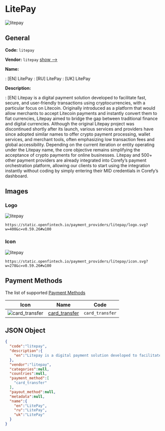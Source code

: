 
# LitePay 
![litepay](https://static.openfintech.io/payment_providers/litepay/logo.svg?w=400&c=v0.59.26#w100)  

## General 
 
**Code:** `litepay` 
 
**Vendor:** `litepay` [show -->](/vendors/litepay/) 
 
**Name:** 
 
:	[EN] LitePay 
:	[RU] LitePay 
:	[UK] LitePay 
 
**Description:** 
 
: [EN] Litepay is a digital payment solution developed to facilitate fast, secure, and user-friendly transactions using cryptocurrencies, with a particular focus on Litecoin. Originally introduced as a platform that would allow merchants to accept Litecoin payments and instantly convert them to fiat currencies, Litepay aimed to bridge the gap between traditional finance and digital currencies. Although the original Litepay project was discontinued shortly after its launch, various services and providers have since adopted similar names to offer crypto payment processing, wallet services, and merchant tools, often emphasizing low transaction fees and global accessibility. Depending on the current iteration or entity operating under the Litepay name, the core objective remains simplifying the acceptance of crypto payments for online businesses. Litepay and 500+ other payment providers are already integrated into Corefy’s payment orchestration platform, allowing our clients to start using the integration instantly without coding by simply entering their MID credentials in Corefy’s dashboard. 
 

## Images 

### Logo 
 
![litepay](https://static.openfintech.io/payment_providers/litepay/logo.svg?w=400&c=v0.59.26#w100)  

```
https://static.openfintech.io/payment_providers/litepay/logo.svg?w=400&c=v0.59.26#w100
```  

### Icon 
 
![litepay](https://static.openfintech.io/payment_providers/litepay/icon.svg?w=278&c=v0.59.26#w100)  

```
https://static.openfintech.io/payment_providers/litepay/icon.svg?w=278&c=v0.59.26#w100
```  

## Payment Methods 
 
The list of supported [Payment Methods](/payment-methods/) 

|Icon|Name|Code| 
|:---:|:---:|:---:| 
|![card_transfer](https://static.openfintech.io/payment_methods/card_transfer/icon.svg?w=278&c=v0.59.26#w100) |[card_transfer](/payment-methods/card_transfer/)|`card_transfer`| 
 

## JSON Object 

```json
{
  "code":"litepay",
  "description":{
    "en":"Litepay is a digital payment solution developed to facilitate fast, secure, and user-friendly transactions using cryptocurrencies, with a particular focus on Litecoin. Originally introduced as a platform that would allow merchants to accept Litecoin payments and instantly convert them to fiat currencies, Litepay aimed to bridge the gap between traditional finance and digital currencies. Although the original Litepay project was discontinued shortly after its launch, various services and providers have since adopted similar names to offer crypto payment processing, wallet services, and merchant tools, often emphasizing low transaction fees and global accessibility. Depending on the current iteration or entity operating under the Litepay name, the core objective remains simplifying the acceptance of crypto payments for online businesses. Litepay and 500+ other payment providers are already integrated into Corefy\u2019s payment orchestration platform, allowing our clients to start using the integration instantly without coding by simply entering their MID credentials in Corefy\u2019s dashboard."
  },
  "vendor":"litepay",
  "categories":null,
  "countries":null,
  "payment_method":[
    "card_transfer"
  ],
  "payout_method":null,
  "metadata":null,
  "name":{
    "en":"LitePay",
    "ru":"LitePay",
    "uk":"LitePay"
  }
}
```  

